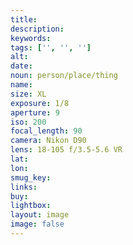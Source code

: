 ```yaml
---
title: 
description:
keywords:
tags: ['', '', '']
alt: 
date: 
noun: person/place/thing
name: 
size: XL
exposure: 1/8
aperture: 9
iso: 200
focal_length: 90
camera: Nikon D90
lens: 18-105 f/3.5-5.6 VR
lat: 
lon: 
smug_key: 
links: 
buy: 
lightbox: 
layout: image
image: false
---
```

